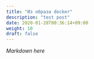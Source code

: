 ```yaml
---
title: "Из образа docker"
description: "test post"
date: 2020-01-28T00:36:14+09:00
weight: 10
draft: false
---
```


*Markdown here*
